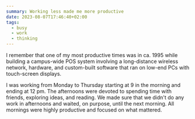 ```yaml
---
summary: Working less made me more productive 
date: 2023-08-07T17:46:40+02:00
tags:
  - busy
  - work
  - thinking
---
```


I remember that one of my most productive times was in ca. 1995 while building a campus-wide POS system involving a long-distance wireless network, hardware, and custom-built software that ran on low-end PCs with touch-screen displays.

I was working from Monday to Thursday starting at 9 in the morning and ending at 12 pm. The afternoons were devoted to spending time with friends, exploring ideas, and reading. We made sure that we didn't do any work in afternoons and waited, on purpose, until the next morning. All mornings were highly productive and focused on what mattered.